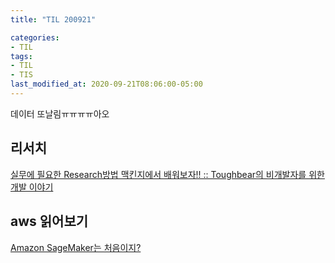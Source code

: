 ```yaml
---
title: "TIL 200921"

categories:
- TIL
tags:
- TIL
- TIS
last_modified_at: 2020-09-21T08:06:00-05:00
---
```


데이터 또날림ㅠㅠㅠㅠ아오

## 리서치

[실무에 필요한 Research방법 맥킨지에서 배워보자!! :: Toughbear의 비개발자를 위한 개발 이야기](https://toughbear.tistory.com/entry/%EC%8B%A4%EB%AC%B4%EC%97%90-%ED%95%84%EC%9A%94%ED%95%9C-Research%EB%B0%A9%EB%B2%95-%EB%A7%A5%ED%82%A8%EC%A7%80%EC%97%90%EC%84%9C-%EB%B0%B0%EC%9B%8C%EB%B3%B4%EC%9E%90)

## aws 읽어보기

[Amazon SageMaker는 처음이지?](http://labs.brandi.co.kr/2018/05/17/ohyj.html)

